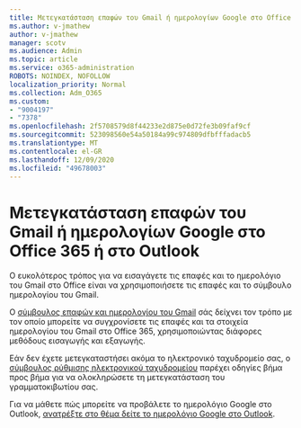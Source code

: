 ```yaml
---
title: Μετεγκατάσταση επαφών του Gmail ή ημερολογίων Google στο Office 365 ή στο Outlook
ms.author: v-jmathew
author: v-jmathew
manager: scotv
ms.audience: Admin
ms.topic: article
ms.service: o365-administration
ROBOTS: NOINDEX, NOFOLLOW
localization_priority: Normal
ms.collection: Adm_O365
ms.custom:
- "9004197"
- "7378"
ms.openlocfilehash: 2f5708579d8f44233e2d875e0d72fe3b09faf9cf
ms.sourcegitcommit: 523098560e54a50184a99c974809dfbfffadacb5
ms.translationtype: MT
ms.contentlocale: el-GR
ms.lasthandoff: 12/09/2020
ms.locfileid: "49678003"
---
```

# <a name="migrate-gmail-contacts-or-google-calendars-to-office-365-or-outlook"></a>Μετεγκατάσταση επαφών του Gmail ή ημερολογίων Google στο Office 365 ή στο Outlook

Ο ευκολότερος τρόπος για να εισαγάγετε τις επαφές και το ημερολόγιο του Gmail στο Office είναι να χρησιμοποιήσετε τις επαφές και το σύμβουλο ημερολογίου του Gmail.

Ο [σύμβουλος επαφών και ημερολογίου του Gmail](https://go.microsoft.com/fwlink/?linkid=2134386) σάς δείχνει τον τρόπο με τον οποίο μπορείτε να συγχρονίσετε τις επαφές και τα στοιχεία ημερολογίου του Gmail στο Office 365, χρησιμοποιώντας διάφορες μεθόδους εισαγωγής και εξαγωγής.

Εάν δεν έχετε μετεγκαταστήσει ακόμα το ηλεκτρονικό ταχυδρομείο σας, ο [σύμβουλος ρύθμισης ηλεκτρονικού ταχυδρομείου](https://go.microsoft.com/fwlink/?linkid=2133951) παρέχει οδηγίες βήμα προς βήμα για να ολοκληρώσετε τη μετεγκατάσταση του γραμματοκιβωτίου σας.

Για να μάθετε πώς μπορείτε να προβάλετε το ημερολόγιο Google στο Outlook, [ανατρέξτε στο θέμα δείτε το ημερολόγιο Google στο Outlook](https://go.microsoft.com/fwlink/?linkid=2083939).
